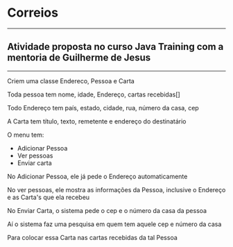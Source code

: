 # Correios

******************
## Atividade proposta no curso Java Training com a mentoria de Guilherme de Jesus
******************

Criem uma classe Endereco, Pessoa e Carta

Toda pessoa tem nome, idade, Endereço, cartas recebidas[]

Todo Endereço tem país, estado, cidade, rua, número da casa, cep

A Carta tem título, texto, remetente e endereço do destinatário

O menu tem:

- Adicionar Pessoa
- Ver pessoas
- Enviar carta

No Adicionar Pessoa, ele já pede o Endereço automaticamente

No ver pessoas, ele mostra as informações da Pessoa, inclusive o Endereço e as Carta's que ela recebeu

No Enviar Carta, o sistema pede o cep e o número da casa da pessoa

Aí o sistema faz uma pesquisa em quem tem aquele cep e número da casa

Para colocar essa Carta nas cartas recebidas da tal Pessoa
